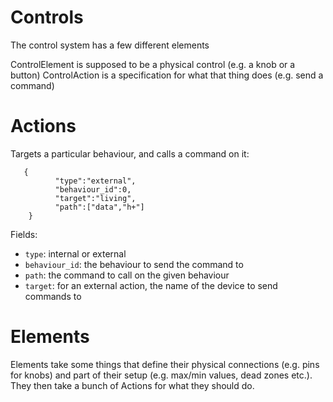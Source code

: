 # Controls

The control system has a few different elements

ControlElement is supposed to be a physical control (e.g. a knob or a button)
ControlAction is a specification for what that thing does (e.g. send a command)

# Actions

Targets a particular behaviour, and calls a command on it:
```
   {
          "type":"external",
          "behaviour_id":0,
          "target":"living",
          "path":["data","h+"]
    }
```
Fields:
- `type`: internal or external
- `behaviour_id`: the behaviour to send the command to
- `path`: the command to call on the given behaviour
- `target`: for an external action, the name of the device to send commands to


# Elements

Elements take some things that define their physical connections (e.g. pins for knobs)
and part of their setup (e.g. max/min values, dead zones etc.). They then take a bunch of
Actions for what they should do.

